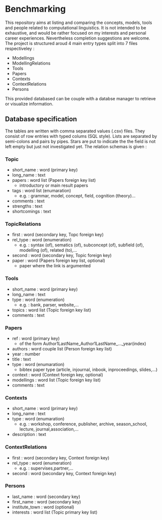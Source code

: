 # Benchmarking

This repository aims at listing and comparing the concepts, models, tools and people related to computational linguistics. It is not intended to be exhaustive, and would be rather focused on my interests and personal career experiences. Nevertheless completion suggestions are welcome. The project is structured aroud 4 main entry types split into 7 files respectiveley :
- Modellings
- ModellingRelations
- Tools
- Papers
- Contexts
- ContextRelations
- Persons

This provided databased can be couple with a databse manager to retrieve or visualize information.

## Database specification

The tables are written with comma separated values (.csv) files. They consist of row entries with typed colums (SQL style). Lists are separated by semi-colons and pairs by pipes. Stars are put to indicate the the field is not left empty but just not investigated yet. The relation schemas is given :

### Topic
- short_name : word (primary key)
- long_name : text
- papers : word list (Papers foreign key list)
  - introductory or main result papers
- tags : word list (enumaration)
  - e.g. : grammar, model, concept, field, cognition (theory)...
- comments : text
- strengths : text
- shortcomings : text

### TopicRelations
- first : word (secondary key, Topc foreign key)
- rel_type : word (enumeration)
  - e.g. : syntax (of), sematics (of), subconcept (of), subfield (of), modelling (of), related (to),...
- second : word (secondary key, Topic foreign key)
- paper : word (Papers foreign key list, optional)
  - paper where the link is argumented
  
### Tools
- short_name : word (primary key)
- long_name : text
- type : word (enumeration)
  - e.g. : bank, parser, website,...
- topics : word list (Topic foreign key list)
- comments : text

### Papers
- ref : word (primary key)
  - of the form Author1LastName\_Author1LastName\_...\_year(index)
- authors : word couple list (Person foreign key list)
- year : number
- title : text
- type : word (enumaration)
  - bibtex paper type (article, injournal, inbook, inproceedings, slides,...)
- context : word (Context foreign key, optional)
- modellings : word list (Topic foreign key list)
- comments : text

### Contexts
- short_name : word (primary key)
- long_name : text
- type : word (enumaration)
  - e.g. : workshop, conference, publisher, archive, season_school, lecture, journal,association,...
- description : text

### ContextRelations
- first : word (secondary key, Context foreign key)
- rel_type : word (enumeration)
  - e.g. : supervises,partner,...
- second : word (secondary key, Context foreign key)

### Persons
- last_name : word (secondary key)
- first_name : word (secondary key)
- institute_town : word (optional)
- interests : word list (Topic primary key list)
